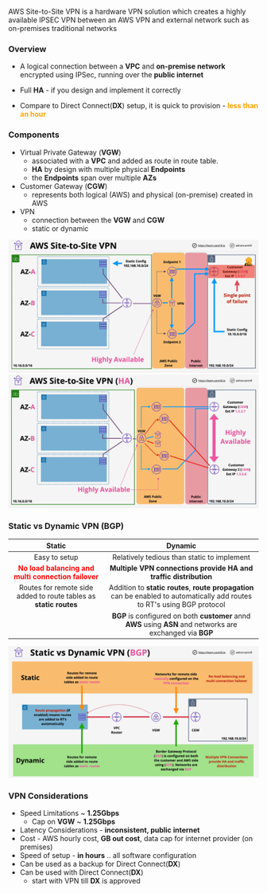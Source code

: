 AWS Site-to-Site VPN is a hardware VPN solution which creates a highly available IPSEC VPN between an AWS VPN and external network such as on-premises traditional networks

### Overview
- A logical connection between a **VPC** and **on-premise network** encrypted using IPSec, running  over the **public internet**

- Full **HA** - if you design and implement it correctly
- Compare to Direct Connect(**DX**) setup, it is quick to provision - <span style="color:orange;font-weight:bold">less than an hour</span>

### Components

- Virtual Private Gateway (**VGW**) 
    - associated with a **VPC** and added as route in route table.
    - **HA** by design with multiple physical **Endpoints**
    - the **Endpoints** span over multiple **AZs**
- Customer Gateway (**CGW**)  
    - represents both logical (AWS) and physical (on-premise) created in AWS
- VPN 
    - connection between the **VGW** and **CGW**
    - static or dynamic

![vpn-single-failure](vpn-single-failure.png)
![vpn-ha](vpn-ha.png)

### Static vs Dynamic VPN (BGP)

| Static | Dynamic|
|:---:|:---:|
| Easy to setup | Relatively tedious than static to implement|
| <span style="color:red;font-weight:bold">No load balancing and multi connection failover</span>|**Multiple VPN connections provide HA and traffic distribution**|
|Routes for remote side added to route tables as **static routes**  | Addition to **static routes**, **route propagation** can be enabled to automatically add routes to RT's using BGP protocol |
||**BGP** is configured on both **customer** annd **AWS** using **ASN** and networks are exchanged via **BGP**|

![static-dynamic-vpn](static-dynamic-vpn.png)

### VPN Considerations
- Speed Limitations ~ **1.25Gbps**
    - Cap on **VGW** ~ **1.25Gbps**
- Latency Considerations - **inconsistent, public internet**
-  Cost - AWS hourly cost, **GB out cost**, data cap for internet provider (on premises)
- Speed of setup - **in hours** .. all software configuration
- Can be used as a backup for Direct Connect(**DX**)
- Can be used with Direct Connect(**DX**)
    - start with VPN till **DX** is approved
